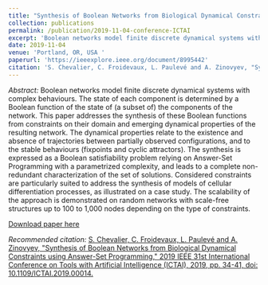 ```yaml
---
title: "Synthesis of Boolean Networks from Biological Dynamical Constraints using Answer-Set Programming"
collection: publications
permalink: /publication/2019-11-04-conference-ICTAI
excerpt: 'Boolean networks model finite discrete dynamical systems with complex behaviours. The state of each component is determined by a Boolean function of the state of (a subset of) the components of the network. This paper addresses the synthesis of these Boolean functions from constraints on their domain and emerging dynamical properties of the resulting network. The dynamical properties relate to the existence and absence of trajectories between partially observed configurations, and to the stable behaviours (fixpoints and cyclic attractors). The synthesis is expressed as a Boolean satisfiability problem relying on Answer-Set Programming with a parametrized complexity, and leads to a complete non-redundant characterization of the set of solutions. Considered constraints are particularly suited to address the synthesis of models of cellular differentiation processes, as illustrated on a case study. The scalability of the approach is demonstrated on random networks with scale-free structures up to 100 to 1,000 nodes depending on the type of constraints.'
date: 2019-11-04
venue: 'Portland, OR, USA '
paperurl: 'https://ieeexplore.ieee.org/document/8995442'
citation: 'S. Chevalier, C. Froidevaux, L. Paulevé and A. Zinovyev, "Synthesis of Boolean Networks from Biological Dynamical Constraints using Answer-Set Programming," 2019 IEEE 31st International Conference on Tools with Artificial Intelligence (ICTAI), 2019, pp. 34-41, doi: 10.1109/ICTAI.2019.00014.'
---
```

*Abstract:* Boolean networks model finite discrete dynamical systems with complex behaviours. The state of each component is determined by a Boolean function of the state of (a subset of) the components of the network. This paper addresses the synthesis of these Boolean functions from constraints on their domain and emerging dynamical properties of the resulting network. The dynamical properties relate to the existence and absence of trajectories between partially observed configurations, and to the stable behaviours (fixpoints and cyclic attractors). The synthesis is expressed as a Boolean satisfiability problem relying on Answer-Set Programming with a parametrized complexity, and leads to a complete non-redundant characterization of the set of solutions. Considered constraints are particularly suited to address the synthesis of models of cellular differentiation processes, as illustrated on a case study. The scalability of the approach is demonstrated on random networks with scale-free structures up to 100 to 1,000 nodes depending on the type of constraints.

[Download paper here](http://stephaniechevalier.github.io/files/ictai19.pdf)

*Recommended citation:* [S. Chevalier, C. Froidevaux, L. Paulevé and A. Zinovyev, "Synthesis of Boolean Networks from Biological Dynamical Constraints using Answer-Set Programming," 2019 IEEE 31st International Conference on Tools with Artificial Intelligence (ICTAI), 2019, pp. 34-41, doi: 10.1109/ICTAI.2019.00014.](http://stephaniechevalier.github.io/files/ictai19.bib)
